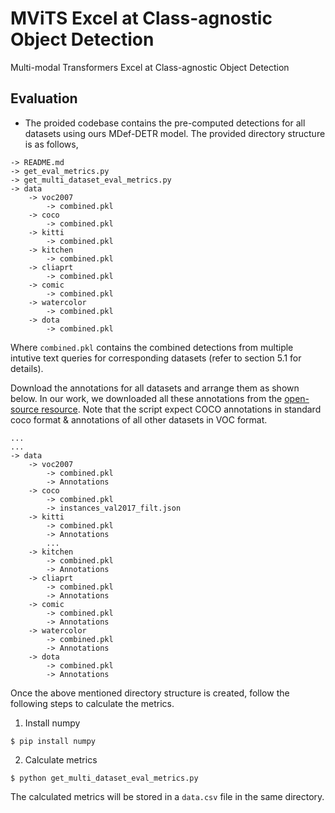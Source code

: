 # MViTS Excel at Class-agnostic Object Detection
Multi-modal Transformers Excel at Class-agnostic Object Detection

## Evaluation
* The proided codebase contains the pre-computed detections for all datasets using ours MDef-DETR model. The provided directory structure is as follows,

```
-> README.md
-> get_eval_metrics.py
-> get_multi_dataset_eval_metrics.py
-> data
    -> voc2007
        -> combined.pkl
    -> coco
        -> combined.pkl
    -> kitti
        -> combined.pkl
    -> kitchen
        -> combined.pkl
    -> cliaprt
        -> combined.pkl
    -> comic
        -> combined.pkl
    -> watercolor
        -> combined.pkl
    -> dota
        -> combined.pkl
```

Where `combined.pkl` contains the combined detections from multiple intutive text queries for corresponding datasets (refer to section 5.1 for details).

Download the annotations for all datasets and arrange them as shown below. In our work, we downloaded all these annotations from the [open-source resource](http://www.svcl.ucsd.edu/projects/universal-detection). Note that the script expect COCO annotations in standard coco format & annotations of all other datasets in VOC format.

```
...
...
-> data
    -> voc2007
        -> combined.pkl
        -> Annotations
    -> coco
        -> combined.pkl
        -> instances_val2017_filt.json
    -> kitti
        -> combined.pkl
        -> Annotations
        ...
    -> kitchen
        -> combined.pkl
        -> Annotations
    -> cliaprt
        -> combined.pkl
        -> Annotations
    -> comic
        -> combined.pkl
        -> Annotations
    -> watercolor
        -> combined.pkl
        -> Annotations
    -> dota
        -> combined.pkl
        -> Annotations
```

Once the above mentioned directory structure is created, follow the following steps to calculate the metrics.

1. Install numpy
```
$ pip install numpy
```
2. Calculate metrics
```
$ python get_multi_dataset_eval_metrics.py
```

The calculated metrics will be stored in a `data.csv` file in the same directory.

